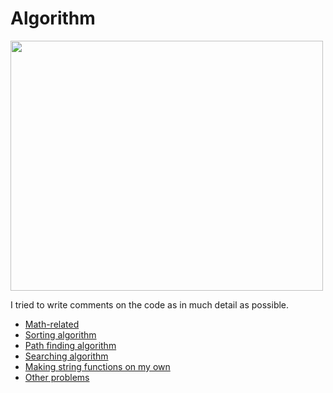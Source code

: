 # Algorithm
<img src="https://user-images.githubusercontent.com/67142421/150480775-05fc32f6-f373-4cf4-a255-f32cfa19a425.png" width="500" height="400">

I tried to write comments on the code as in much detail as possible.
* [Math-related](https://github.com/vacu9708/Algorithm/tree/main/Related%20to%20math)
* [Sorting algorithm](https://github.com/vacu9708/Algorithm/tree/main/Sorting%20algorithm)
* [Path finding algorithm](https://github.com/vacu9708/Algorithm/tree/main/Path%20finding%20algorithm)
* [Searching algorithm](https://github.com/vacu9708/Algorithm/tree/main/Searching%20algorithm)
* [Making string functions on my own](https://github.com/vacu9708/Algorithm/tree/main/Making%20string%20functions%20on%20my%20own)
* [Other problems](https://github.com/vacu9708/Algorithm/tree/main/Other%20problems)
